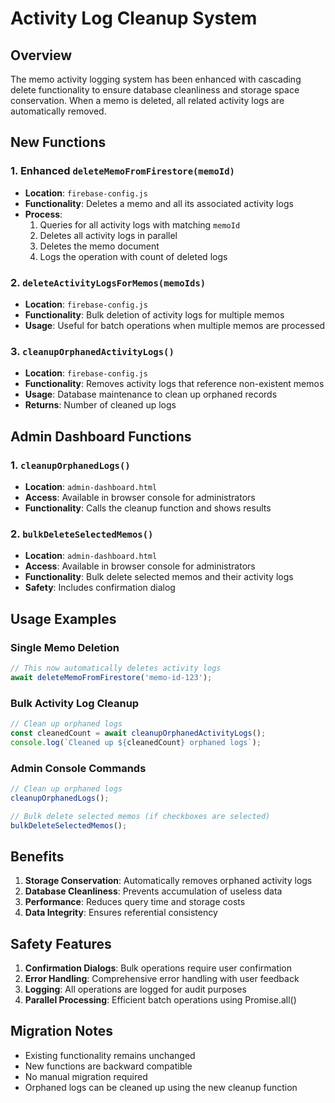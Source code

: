 # Activity Log Cleanup System

## Overview
The memo activity logging system has been enhanced with cascading delete functionality to ensure database cleanliness and storage space conservation. When a memo is deleted, all related activity logs are automatically removed.

## New Functions

### 1. Enhanced `deleteMemoFromFirestore(memoId)`
- **Location**: `firebase-config.js`
- **Functionality**: Deletes a memo and all its associated activity logs
- **Process**:
  1. Queries for all activity logs with matching `memoId`
  2. Deletes all activity logs in parallel
  3. Deletes the memo document
  4. Logs the operation with count of deleted logs

### 2. `deleteActivityLogsForMemos(memoIds)`
- **Location**: `firebase-config.js`
- **Functionality**: Bulk deletion of activity logs for multiple memos
- **Usage**: Useful for batch operations when multiple memos are processed

### 3. `cleanupOrphanedActivityLogs()`
- **Location**: `firebase-config.js`
- **Functionality**: Removes activity logs that reference non-existent memos
- **Usage**: Database maintenance to clean up orphaned records
- **Returns**: Number of cleaned up logs

## Admin Dashboard Functions

### 1. `cleanupOrphanedLogs()`
- **Location**: `admin-dashboard.html`
- **Access**: Available in browser console for administrators
- **Functionality**: Calls the cleanup function and shows results

### 2. `bulkDeleteSelectedMemos()`
- **Location**: `admin-dashboard.html`
- **Access**: Available in browser console for administrators
- **Functionality**: Bulk delete selected memos and their activity logs
- **Safety**: Includes confirmation dialog

## Usage Examples

### Single Memo Deletion
```javascript
// This now automatically deletes activity logs
await deleteMemoFromFirestore('memo-id-123');
```

### Bulk Activity Log Cleanup
```javascript
// Clean up orphaned logs
const cleanedCount = await cleanupOrphanedActivityLogs();
console.log(`Cleaned up ${cleanedCount} orphaned logs`);
```

### Admin Console Commands
```javascript
// Clean up orphaned logs
cleanupOrphanedLogs();

// Bulk delete selected memos (if checkboxes are selected)
bulkDeleteSelectedMemos();
```

## Benefits

1. **Storage Conservation**: Automatically removes orphaned activity logs
2. **Database Cleanliness**: Prevents accumulation of useless data
3. **Performance**: Reduces query time and storage costs
4. **Data Integrity**: Ensures referential consistency

## Safety Features

1. **Confirmation Dialogs**: Bulk operations require user confirmation
2. **Error Handling**: Comprehensive error handling with user feedback
3. **Logging**: All operations are logged for audit purposes
4. **Parallel Processing**: Efficient batch operations using Promise.all()

## Migration Notes

- Existing functionality remains unchanged
- New functions are backward compatible
- No manual migration required
- Orphaned logs can be cleaned up using the new cleanup function 
